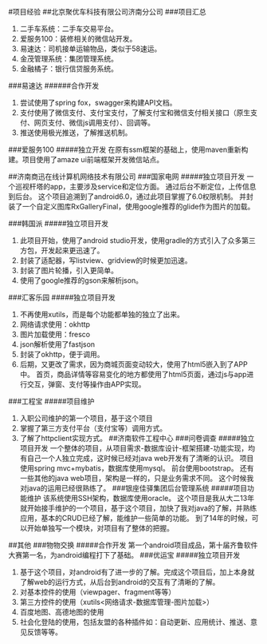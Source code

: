 #项目经验
##北京聚优车科技有限公司济南分公司
###项目汇总
1. 二手车系统：二手车交易平台。
2. 爱服务100：装修相关的微信站开发。
3. 易速达：司机接单运输物品，类似于58速运。
4. 金茂管理系统：集团管理系统。
5. 金融橘子：银行信贷服务系统。

###易速达
######合作开发
1. 尝试使用了spring fox，swagger来构建API文档。
2. 支付使用了微信支付、支付宝支付，了解支付宝和微信支付相关接口（原生支付、网页支付、微信js调用支付）、回调等。
3. 推送使用极光推送，了解推送机制。

###爱服务100
#####独立开发
在原有ssm框架的基础上，使用maven重新构建。项目使用了amaze ui前端框架开发微信站点。

##济南商迅在线计算机网络技术有限公司
###国家电网
#####独立项目开发
一个巡视杆塔的app，主要涉及service和定位方面。 通过后台不断定位，上传信息到后台。 这个项目追溯到了android6.0，通过此项目掌握了6.0权限机制。 并封装了一个自定义图库RxGalleryFinal，使用google推荐的glide作为图片的加载。

###韩国派
#####独立项目开发
1. 此项目开始，使用了android studio开发，使用gradle的方式引入了众多第三方包，开发起来更迅速了。
2. 封装了适配器，写listview、gridview的时候更加迅速。
3. 封装了图片轮播，引入更简单。
4. 使用了google推荐的gson来解析json。

###汇客乐园
#####独立项目开发
1. 不再使用xutils，而是每个功能都单独的独立了出来。
1.  网络请求使用：okhttp
2.  图片加载使用：fresco
3.  json解析使用了fastjson
4.  封装了okhttp，便于调用。
5.  后期，又更改了需求，因为商城页面变动较大，使用了html5嵌入到了APP中。 首页，商品详情等容易变化的地方都使用了html5页面，通过js与app进行交互，弹窗、支付等操作由APP实现。




###工程宝
#####项目维护
1. 入职公司维护的第一个项目，基于这个项目
1.  掌握了第三方支付平台（支付宝等）调用方式。
2.  了解了httpclient实现方式。
##济南软件工程中心
###问卷调查
#####独立项目开发
一个整体的项目，从项目需求-数据库设计-框架搭建-功能实现，均有自己一个人独立完成，这时候已经对java web开发有了清晰的认识。 项目使用spring mvc+mybatis，数据库使用mysql。 前台使用bootstrap。 还有一些其他的java web项目，架构是一样的，只是业务需求不同。 这个时候我对java的运用已经很熟练了。
###银座佳驿集团后台管理系统
#####项目功能维护
该系统使用SSH架构，数据库使用oracle。 这个项目是我从大二13年就开始接手维护的一个项目，基于这个项目，加快了我对java的了解，并熟练应用，基本的CRUD已经了解，能维护一些简单的功能。 到了14年的时候，可以开始单独写一个模块，对项目有了整体的把握。

##其他
###物物交换
#####合作开发
第一个android项目成品，第十届齐鲁软件大赛第一名，为android编程打下了基础。
###优运宝
#####独立项目开发
1. 基于这个项目，对android有了进一步的了解。完成这个项目后，加上本身就了解web的运行方式，从后台到android的交互有了清晰的了解。
1. 对基本控件的使用（viewpager、fragment等等）
2. 第三方控件的使用（xutils<网络请求-数据库管理-图片加载>）
3. 百度地图、高德地图的使用
4. 社会化登陆的使用，包括友盟的各种插件如：自动更新、应用统计、推送、意见反馈等等。

